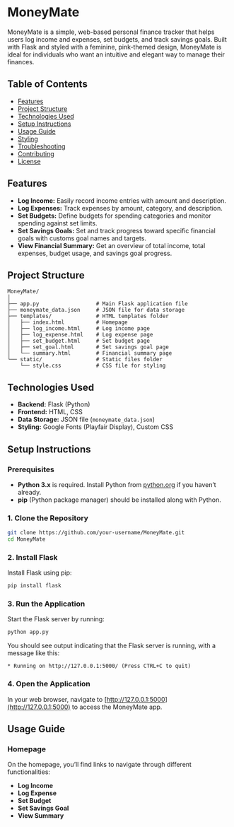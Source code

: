# MoneyMate
MoneyMate is a simple, web-based personal finance tracker that helps users log income and expenses, set budgets, and track savings goals. Built with Flask and styled with a feminine, pink-themed design, MoneyMate is ideal for individuals who want an intuitive and elegant way to manage their finances.

## Table of Contents
- [Features](#features)
- [Project Structure](#project-structure)
- [Technologies Used](#technologies-used)
- [Setup Instructions](#setup-instructions)
- [Usage Guide](#usage-guide)
- [Styling](#styling)
- [Troubleshooting](#troubleshooting)
- [Contributing](#contributing)
- [License](#license)
## Features

- **Log Income:** Easily record income entries with amount and description.
- **Log Expenses:** Track expenses by amount, category, and description.
- **Set Budgets:** Define budgets for spending categories and monitor spending against set limits.
- **Set Savings Goals:** Set and track progress toward specific financial goals with customs goal names and targets.
- **View Financial Summary:** Get an overview of total income, total expenses, budget usage, and savings goal progress.
## Project Structure

```plaintext
MoneyMate/
│
├── app.py                  # Main Flask application file
├── moneymate_data.json     # JSON file for data storage
├── templates/              # HTML templates folder
│   ├── index.html          # Homepage
│   ├── log_income.html     # Log income page
│   ├── log_expense.html    # Log expense page
│   ├── set_budget.html     # Set budget page
│   ├── set_goal.html       # Set savings goal page
│   └── summary.html        # Financial summary page
└── static/                 # Static files folder
    └── style.css           # CSS file for styling
```
## Technologies Used
- **Backend:** Flask (Python)
- **Frontend:** HTML, CSS
- **Data Storage:** JSON file (`moneymate_data.json`)
- **Styling:** Google Fonts (Playfair Display), Custom CSS
## Setup Instructions

### Prerequisites

- **Python 3.x** is required. Install Python from [python.org](https://www.python.org/downloads/) if you haven’t already.
- **pip** (Python package manager) should be installed along with Python.

### 1. Clone the Repository

```bash
git clone https://github.com/your-username/MoneyMate.git
cd MoneyMate
```

### 2. Install Flask

Install Flask using pip:

```bash
pip install flask
```

### 3. Run the Application

Start the Flask server by running:

```bash
python app.py
```

You should see output indicating that the Flask server is running, with a message like this:

```plaintext
* Running on http://127.0.0.1:5000/ (Press CTRL+C to quit)
```

### 4. Open the Application

In your web browser, navigate to [http://127.0.0.1:5000](http://127.0.0.1:5000) to access the MoneyMate app.

## Usage Guide

### Homepage

On the homepage, you’ll find links to navigate through different functionalities:

- **Log Income**
- **Log Expense**
- **Set Budget**
- **Set Savings Goal**
- **View Summary**

